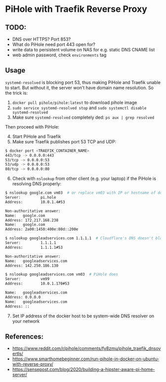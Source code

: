 # PiHole with Traefik Reverse Proxy

## TODO:
- DNS over HTTPS? Port 853?
- What do PiHole need port 443 open for?
- write data to persistent volume on NAS for e.g. static DNS CNAME list
- web admin password, check `environments` tag

## Usage
`systemd-resolved` is blocking port 53, thus making PiHole and Traefik unable to
start. But without it, the server won't have domain name resolution. So the
trick is:

1. `docker pull pihole/pihole:latest` to download pihole image
2. `sudo service systemd-resolved stop` and `sudo systemctl disable
   systemd-resolved`
3. Make sure `systemd-resolved` completely ded: `ps aux | grep resolved`

Then proceed with PiHole:

4. Start PiHole and Traefik
5. Make sure Traefik publishes port 53 TCP and UDP:

```bash
$ docker port <TRAEFIK_CONTAINER_NAME>
443/tcp -> 0.0.0.0:443
53/tcp -> 0.0.0.0:53
53/udp -> 0.0.0.0:53
80/tcp -> 0.0.0.0:80
```

6. Check with `nslookup` from other client (e.g. your laptop) if the PiHole is
   resolving DNS properly:

```bash
$ nslookup google.com vm03  # or replace vm03 with IP or hostname of docker host
Server:         pi.hole
Address:        10.0.1.4#53

Non-authoritative answer:
Name:   google.com
Address: 172.217.168.238
Name:   google.com
Address: 2a00:1450:400e:80d::200e

$ nslookup googleadservices.com 1.1.1.1  # Cloudflare's DNS doesn't block evil domain
Server:         1.1.1.1
Address:        1.1.1.1#53

Non-authoritative answer:
Name:   googleadservices.com
Address: 142.250.186.130

$ nslookup googleadservices.com vm03  # PiHole does
Server:         vm99
Address:        10.0.1.170#53

Name:   googleadservices.com
Address: 0.0.0.0
Name:   googleadservices.com
Address: ::

```

7. Set IP address of the docker host to be system-wide DNS resolver on your
   network


## References:
- https://www.reddit.com/r/pihole/comments/fy8zmu/pihole_traefik_dnsovertls/
- https://www.smarthomebeginner.com/run-pihole-in-docker-on-ubuntu-with-reverse-proxy/
- https://sensepost.com/blog/2020/building-a-hipster-aware-pi-home-server/
